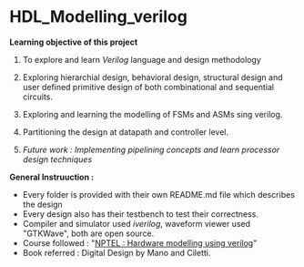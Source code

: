 # HDL_Modelling_verilog

**Learning objective of this project**
1. To explore and learn *Verilog*  language and design methodology
2. Exploring hierarchial design, behavioral design, structural design and user defined primitive design of both combinational and sequential circuits.
3. Exploring and learning the modelling of FSMs and ASMs sing verilog.
4. Partitioning the design at datapath and controller level.

5. *Future work : Implementing pipelining concepts and learn processor design techniques*


**General Instruuction :**
- Every folder is provided with their own README.md file which describes the design
- Every design also has their testbench to test their correctness.
- Compiler and simulator used *iverilog*, waveform viewer used "GTKWave", both are open source.
- Course followed : "[NPTEL : Hardware modelling using verilog](https://nptel.ac.in/courses/106/105/106105165/)"
- Book referred : Digital Design by Mano and Ciletti.
